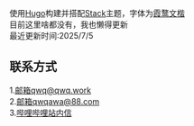 使用[Hugo](https://gohugo.io/ "跳转Hugo主页")构建并搭配[Stack](https://github.com/CaiJimmy/hugo-theme-stack "跳转主题Github仓库")主题，字体为[霞鹜文楷](https://github.com/lxgw/LxgwWenKai/ "跳转字体Github仓库")
<br>
目前这里啥都没有，我也懒得更新
<br>
最近更新时间:2025/7/5
##   联系方式
1.[邮箱qwq@qwq.work](mailto:qwq@qwq.work)
<br>
2.[邮箱qwqawa@88.com](mailto:qwqawa@88.com)
<br>
3.[哔哩哔哩站内信](https://space.bilibili.com/510231072)
